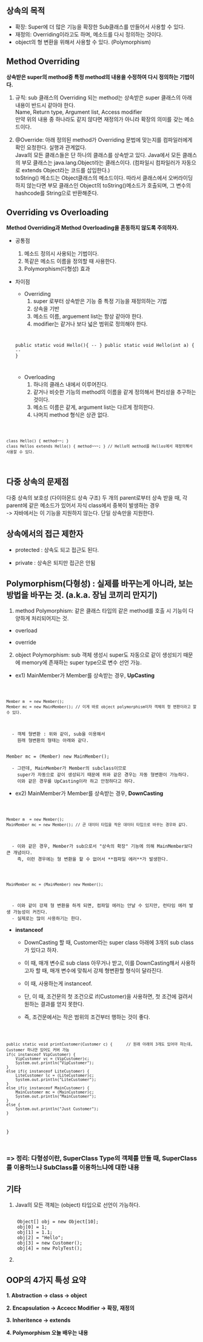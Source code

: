 </hr>

## 상속의 목적
* 확장: Super에 더 많은 기능을 확장한 Sub클래스를 만들어서 사용할 수 있다.
* 재정의: Overriding이라고도 하며, 메소드를 다시 정의하는 것이다.
* object의 형 변환을 위해서 사용할 수 있다. (Polymorphism)

## Method Overriding

**상속받은 super의 method중 특정 method의 내용을 수정하여 다시 정의하는 기법이다.** <br>

1. 규칙: sub 클래스의 Overriding 되는 method는 상속받은 super 클래스의 아래 내용이 반드시 같아야 한다.<br>
	 Name, Return type, Argument list, Access modifier<br>
	 만약 위의 내용 중 하나라도 같지 않다면 재정의가 아니라 확장의 의미를 갖는 메소드이다.<br>

2. @Override: 아래 정의된 method가 Overriding 문법에 맞는지를 컴파일러에게 확인 요청한다. 실행과 관계없다. <br>
	      Java의 모든 클래스들은 단 하나의 클래스를 상속받고 있다. Java에서 모든 클래스의 부모 클래스는 java.lang.Object라는 클래스이다. (컴파일시 컴파일러가 자동으로 extends Object라는 코드를 삽입한다.)<br>
	      toString() 메소드는 Object클래스의 메소드이다. 따라서 클래스에서 오버라이딩 하지 않는다면 부모 클래스인 Object의 toString()메소드가 호출되며, 그 변수의 hashcode를 String으로 반환해준다.<br>

</hr>

## Overriding vs Overloading

**Method Overriding과 Method Overloading을 혼동하지 않도록 주의하자.** <br>

* 공통점
	1. 메소드 정의시 사용되는 기법이다.
	2. 똑같은 메소드 이름을 정의할 때 사용한다.
	3. Polymorphism(다형성) 효과

* 차이점
	- Overriding
		1. super 로부터 상속받은 기능 중 특정 기능을 재정의하는 기법
		2. 상속을 기반
		3. 메소드 이름, arguement list는 항상 같아야 한다.
		4. modifier는 같거나 보다 넓은 범위로 정의해야 한다.
    
    <code>
    
    public static void Hello(){ -- }
    public static void Hello(int a) { -- }
    
    </code>

	- Overloading
		1. 하나의 클래스 내에서 이루어진다.
		2. 같거나 비슷한 기능의 method의 이름을 같게 정의해서 편리성을 추구하는 것이다.
		3. 메소드 이름은 같게, argument list는 다르게 정의한다.
		4. 나머지 method 형식은 상관 없다.

<code>
    
    class Hello() { method~~; }
    class Hellos extends Hello() { method~~~; } // Hello의 method를 Hellos에서 재정의해서 사용할 수 있다.

</code>

</hr>

## 다중 상속의 문제점

다중 상속의 보호성 (다이아몬드 상속 구조)
    두 개의 parent로부터 상속 받을 때, 각 parent에 같은 메소드가 있어서 자식 class에서 중복이 발생하는 경우 <br>
    -> 자바에서는 이 기능을 지원하지 않는다. 단일 상속만을 지원한다. <br>

</hr>

## 상속에서의 접근 제한자

- protected : 상속도 되고 접근도 된다.

- private : 상속은 되지만 접근은 안됨

</hr>

## Polymorphism(다형성) : 실제를 바꾸는게 아니라, 보는 방법을 바꾸는 것. (a.k.a. 장님 코끼리 만지기)

1. method Polymorphism: 같은 클래스 타입의 같은 method를 호출 시 기능이 다양하게 처리되어지는 것.

  * overload
  
  * override

2. object Polymorphism: sub 객체 생성시 super도 자동으로 같이 생성되기 때문에 memory에 존재하는 super type으로 변수 선언 가능.
  
  * ex1) MainMember가 Member를 상속받는 경우, **UpCasting**
    
<code>
    
    Member m  = new Member();
    Member mc = new MainMember(); // 이게 바로 object polymorphism이자 객체의 형 변환이라고 할 수 있다. 
    
</code>

      - 객체 형변환 : 위와 같이, sub을 이용해서 
        원래 형변환의 형태는 아래와 같다.
    
<code>
Member mc = (Member) new MainMember();
</code>

      - 그런데, MainMember가 Member의 subclass이므로
        super가 자동으로 같이 생성되기 때문에 위와 같은 경우는 자동 형변환이 가능하다.
        이와 같은 경우를 UpCasting이라 하고 안정하다고 하다.
    
  * ex2) MainMember가 Member를 상속받는 경우, **DownCasting**

<code>
    
    Member m  = new Member();
    MainMember mc = new Member(); // 큰 데이터 타입을 작은 데이터 타입으로 바꾸는 경우와 같다.
    
</code>

      - 이와 같은 경우, Member가 sub으로서 "상속의 확장" 기능에 의해 MainMember보다 큰 개념이다.
        즉, 이런 경우에는 형 변환을 할 수 없어서 **컴파일 에러**가 발생한다.
    
<code>

    MainMember mc = (MainMember) new Member();
    
</code>

      - 이와 같이 강제 형 변환을 하게 되면, 컴파일 에러는 안날 수 있지만, 런타임 에러 발생 가능성이 커진다.
      - 실제로는 많이 사용하기는 한다.
      
  * **instanceof**
  	- DownCasting 할 때, Customer라는 super class 아래에 3개의 sub class가 있다고 하자.
	- 이 때, 매개 변수로 sub class 아무거나 받고, 이를 DownCasting해서 사용하고자 할 때, 매개 변수에 맞춰서 강제 형변환할 형식이 달라진다.
	- 이 때, 사용하는게 instanceof.

	- 단, 이 때, 조건문의 첫 조건으로 if(Customer)을 사용하면, 첫 조건에 걸려서 원하는 결과를 얻지 못한다.
	- 즉, 조건문에서는 작은 범위의 조건부터 행하는 것이 좋다.
	
<code>
	
	public static void printCustomer(Customer c) {		// 원래 아래의 3개도 있어야 하는데, Customer 하나만 있어도 커버 가능
	if(c instanceof VipCustomer) {
		VipCustomer vc = (VipCustomer)c;
		System.out.println("VipCustomer");
	}
	else if(c instanceof LiteCustomer) {
		LiteCustomer lc = (LiteCustomer)c;
		System.out.println("LiteCustomer");
	}
	else if(c instanceof MainCustomer) {
		MainCustomer mc = (MainCustomer)c;
		System.out.println("MainCustomer");
	}
	else {
		System.out.println("Just Customer");
	}
}

</code>
      
      
###     => 정리: 다형성이란, SuperClass Type의 객체를 만들 때, SuperClass를 이용하느냐 SubClass를 이용하느냐에 대한 내용
        
</hr>

## 기타

1. Java의 모든 객체는 (object) 타입으로 선언이 가능하다.

<code>
	Object[] obj = new Object[10];
	obj[0] = 1;
	obj[1] = 1.1;
	obj[2] = "Hello";
	obj[3] = new Customer();
	obj[4] = new PolyTest();
</code>

2. 


</hr>

## OOP의 4가지 특성 요약

**1. Abstraction -> class -> object**

**2. Encapsulation -> Accecc Modifier -> 확장, 재정의**

**3. Inheritence -> extends**

**4. Polymorphism 오늘 배우는 내용**
